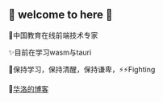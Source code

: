 ## 👋 welcome to here 👋

🤔中国教育在线前端技术专家

✨目前在学习wasm与tauri

💬保持学习，保持清醒，保持谦卑，⚡⚡Fighting

💬[华洛的博客](https://www.900t.cn)
